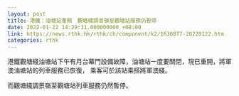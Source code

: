 ```yaml
---
layout: post
title: 港鐵：油塘站重開　觀塘綫調景嶺至觀塘站服務仍暫停
date: 2022-01-22 14:29:11.000000000 +08:00
link: https://news.rthk.hk/rthk/ch/component/k2/1630077-20220122.htm
categories: rthk
---
```


港鐵觀塘綫油塘站下午有月台幕門設備故障，油塘站一度要關閉，現已重開，將軍澳油塘站的列車服務已恢復， 乘客可於該站乘搭將軍澳綫。

而觀塘綫調景嶺至觀塘站列車服務仍然暫停。
